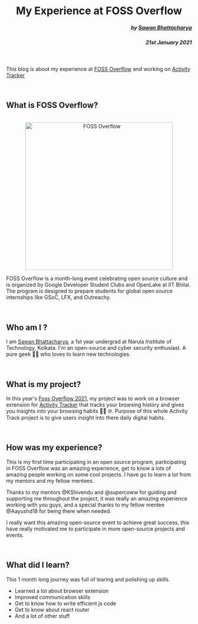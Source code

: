 <h1 align="center"> My Experience at FOSS Overflow </h1>

<div style="text-align: right">

##### by [Sawan Bhattacharya](https://github.com/kriptonian1)

##### 21st January 2021

</div>

</br>

This blog is about my experience at [FOSS Overflow](https://fossoverflow.dev/) and working on [Activity Tracker](https://github.com/OpenLake/Activity-Tracker)

</br>

## What is FOSS Overflow?

</br>

<div align="center">

<img title="FOSS Overflow" src="https://fossoverflow.dev/nextimg/%2F_next%2Fstatic%2Fmedia%2Flogo.4bd48c29.png/828/75?url=%2F_next%2Fstatic%2Fmedia%2Flogo.4bd48c29.png&w=828&q=75" width=400/>

</div>

FOSS Overflow is a month-long event celebrating open source culture and is organized by Google Developer Student Clubs and OpenLake at IIT Bhilai. The program is designed to prepare students for global open source internships like GSoC, LFX, and Outreachy.

</br>

## Who am I ?


I am [Sawan Bhattacharya](https://github.com/kriptonian1), a 1st year undergrad at Narula Institute of Technology, Kolkata. I'm an open-source and cyber security enthusiast. A pure geek 👨‍💻 who loves to learn new technologies.

</br>

## What is my project?

In this year's [Foss Overflow 2021](https://fossoverflow.dev/), my project was to work on a browser extension for [Activity Tracker](https://github.com/OpenLake/Activity-Tracker) that tracks your browsing history and gives you insights into your browsing habits 🕵️‍♂️ 🌐. Purpose of this whole Activity Track project is to give users insight into there daily digital habits.

</br>

## How was my experience?

This is my first time participating in an open source program, participating in FOSS Overflow was an amazing experience, get to know a lots of amazing people working on some cool projects. I have go to learn a lot from my mentors and my fellow mentees.

Thanks to my mentors @KShivendu and @supercoww for guiding and supporting me throughout the project, it was really an amazing experience working with you guys, and a special thanks to my fellow mentee @Aayushd18 for being there when needed.

I really want this amazing open-source event to achieve great success, this have really motivated me to participate in more open-source projects and events.

</br>

## What did I learn?

This 1 month long journey was full of learing and polishing up skills.

- Learned a lot about browser extension
- Improved communication skills
- Get to know how to write efficient js code
- Get to know about react router
- And a lot of other stuff